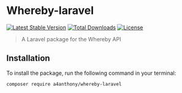 # Whereby-laravel

[![Latest Stable Version](https://poser.pugx.org/whereby/laravel/v/stable)](https://packagist.org/packages/whereby/laravel)
[![Total Downloads](https://poser.pugx.org/whereby/laravel/downloads)](https://packagist.org/packages/whereby/laravel)
[![License](https://poser.pugx.org/whereby/laravel/license)](https://packagist.org/packages/whereby/laravel)


> A Laravel package for the Whereby API

## Installation

To install the package, run the following command in your terminal:

```bash
composer require a4anthony/whereby-laravel
```
